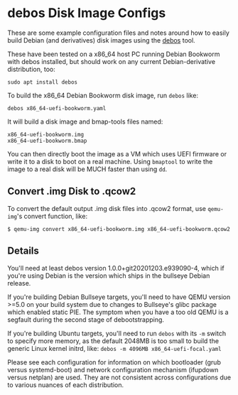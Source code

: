 debos Disk Image Configs
========================

These are some example configuration files and notes around how to easily build
Debian (and derivatives) disk images using the
[debos](https://github.com/go-debos/debos) tool.

These have been tested on a x86_64 host PC running Debian Bookworm with debos
installed, but should work on any current Debian-derivative distribution, too:

```
sudo apt install debos
```

To build the x86_64 Debian Bookworm disk image, run `debos` like:

```
debos x86_64-uefi-bookworm.yaml
```

It will build a disk image and bmap-tools files named:

```
x86_64-uefi-bookworm.img
x86_64-uefi-bookworm.bmap
```

You can then directly boot the image as a VM which uses UEFI firmware or write
it to a disk to boot on a real machine.  Using `bmaptool` to write the image to
a real disk will be MUCH faster than using `dd`.


## Convert .img Disk to .qcow2

To convert the default output .img disk files into .qcow2 format, use
`qemu-img`'s convert function, like:

```
$ qemu-img convert x86_64-uefi-bookworm.img x86_64-uefi-bookworm.qcow2
```


## Details

You'll need at least debos version 1.0.0+git20201203.e939090-4, which if you're
using Debian is the version which ships in the bullseye Debian release.

If you're building Debian Bullseye targets, you'll need to have QEMU version
&gt;=5.0 on your build system due to changes to Bullseye's glibc package which
enabled static PIE.  The symptom when you have a too old QEMU is a segfault
during the second stage of debootstrapping.

If you're building Ubuntu targets, you'll need to run `debos` with its `-m`
switch to specify more memory, as the default 2048MB is too small to build the
generic Linux kernel initrd, like: `debos -m 4096MB x86_64-uefi-focal.yaml`

Please see each configuration for information on which bootloader (grub versus
systemd-boot) and network configuration mechanism (ifupdown versus netplan) are
used.  They are not consistent across configurations due to various nuances of
each distribution.
